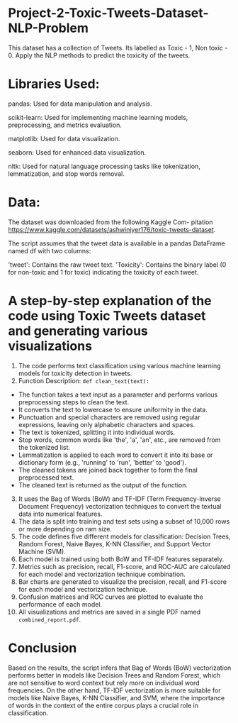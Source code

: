 # Project-2-Toxic-Tweets-Dataset-NLP-Problem
This dataset has a collection of Tweets. Its labelled as Toxic - 1, Non toxic - 0. Apply the NLP  methods to predict the toxicity of the tweets.
# Libraries Used:

pandas: Used for data manipulation and analysis.

scikit-learn: Used for implementing machine learning models, preprocessing, and metrics evaluation.

matplotlib: Used for data visualization.

seaborn: Used for enhanced data visualization.

nltk: Used for natural language processing tasks like tokenization, lemmatization, and stop words removal.
# Data:

The dataset was downloaded from the following Kaggle Com-
pitation https://www.kaggle.com/datasets/ashwiniyer176/toxic-tweets-dataset.

The script assumes that the tweet data is available in a pandas DataFrame named df with two columns:

'tweet': Contains the raw tweet text.
'Toxicity': Contains the binary label (0 for non-toxic and 1 for toxic) indicating the toxicity of each tweet.

# A step-by-step explanation of the code using Toxic Tweets dataset and generating various visualizations
1. The code performs text classification using various machine learning models for toxicity detection in tweets.
2. Function Description:
`def clean_text(text):`
- The function takes a text input as a parameter and performs various preprocessing steps to clean the text.
- It converts the text to lowercase to ensure uniformity in the data.
- Punctuation and special characters are removed using regular expressions, leaving only alphabetic characters and spaces.
- The text is tokenized, splitting it into individual words.
- Stop words, common words like 'the', 'a', 'an', etc., are removed from the tokenized list.
- Lemmatization is applied to each word to convert it into its base or dictionary form (e.g., 'running' to 'run', 'better' to 'good').
- The cleaned tokens are joined back together to form the final preprocessed text.
- The cleaned text is returned as the output of the function.
3. It uses the Bag of Words (BoW) and TF-IDF (Term Frequency-Inverse Document Frequency) vectorization techniques to convert the textual data into numerical features.
4. The data is split into training and test sets using a subset of 10,000 rows or more depending on ram size.
5. The code defines five different models for classification: Decision Trees, Random Forest, Naive Bayes, K-NN Classifier, and Support Vector Machine (SVM).
6. Each model is trained using both BoW and TF-IDF features separately.
7. Metrics such as precision, recall, F1-score, and ROC-AUC are calculated for each model and vectorization technique combination.
8. Bar charts are generated to visualize the precision, recall, and F1-score for each model and vectorization technique.
9. Confusion matrices and ROC curves are plotted to evaluate the performance of each model.
10. All visualizations and metrics are saved in a single PDF named `combined_report.pdf`.
# Conclusion
Based on the results, the script infers that Bag of Words (BoW) vectorization performs better in models like Decision Trees and Random Forest, which are not sensitive to word context but rely more on individual word frequencies. On the other hand, TF-IDF vectorization is more suitable for models like Naive Bayes, K-NN Classifier, and SVM, where the importance of words in the context of the entire corpus plays a crucial role in classification.






